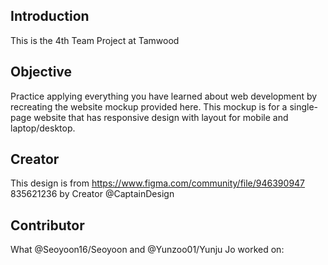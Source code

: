 ## Introduction
This is the 4th Team Project at Tamwood

## Objective
Practice applying everything you have learned about web development by recreating the website mockup provided here. This mockup is for a single-page website that has responsive design with layout for mobile and laptop/desktop.

## Creator
This design is from https://www.figma.com/community/file/946390947 835621236 by Creator @CaptainDesign

## Contributor
What @Seoyoon16/Seoyoon and @Yunzoo01/Yunju Jo worked on:
